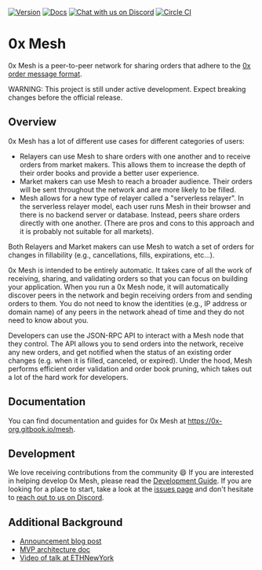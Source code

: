 [![Version](https://img.shields.io/badge/version-5.1.0--beta-orange.svg)](https://github.com/0xProject/0x-mesh/releases)
[![Docs](https://img.shields.io/badge/docs-website-yellow.svg)](https://0x-org.gitbook.io/mesh)
[![Chat with us on Discord](https://img.shields.io/badge/chat-Discord-blueViolet.svg)](https://discord.gg/HF7fHwk)
[![Circle CI](https://img.shields.io/circleci/project/0xProject/0x-mesh/master.svg)](https://circleci.com/gh/0xProject/0x-mesh/tree/master)

# 0x Mesh

0x Mesh is a peer-to-peer network for sharing orders that adhere to the
[0x order message format](https://0x.org/docs/guides/v2-specification#order-message-format).

WARNING: This project is still under active development. Expect breaking changes before the official release.

## Overview

0x Mesh has a lot of different use cases for different categories of users:

- Relayers can use Mesh to share orders with one another and to receive orders
  from market makers. This allows them to increase the depth of their order
  books and provide a better user experience.
- Market makers can use Mesh to reach a broader audience. Their orders will be
  sent throughout the network and are more likely to be filled.
- Mesh allows for a new type of relayer called a "serverless relayer". In the
  serverless relayer model, each user runs Mesh in their browser and there is
  no backend server or database. Instead, peers share orders directly with one
  another. (There are pros and cons to this approach and it is probably not
  suitable for all markets).

Both Relayers and Market makers can use Mesh to watch a set of orders for changes in fillability (e.g., cancellations, fills, expirations, etc...).

0x Mesh is intended to be entirely automatic. It takes care of all the work of
receiving, sharing, and validating orders so that you can focus on building your
application. When you run a 0x Mesh node, it will automatically discover peers
in the network and begin receiving orders from and sending orders to them. You
do not need to know the identities (e.g., IP address or domain name) of any
peers in the network ahead of time and they do not need to know about you.

Developers can use the JSON-RPC API to interact with a Mesh node that they
control. The API allows you to send orders into the network, receive any new
orders, and get notified when the status of an existing order changes (e.g. when
it is filled, canceled, or expired). Under the hood, Mesh performs efficient
order validation and order book pruning, which takes out a lot of the hard work
for developers.

## Documentation

You can find documentation and guides for 0x Mesh at
https://0x-org.gitbook.io/mesh.

## Development

We love receiving contributions from the community :smile: If you are interested
in helping develop 0x Mesh, please read the
[Development Guide](CONTRIBUTING.md).
If you are looking for a place to start, take a look at the
[issues page](https://github.com/0xProject/0x-mesh/issues) and don't hesitate to
[reach out to us on Discord](https://discord.gg/HF7fHwk).

## Additional Background

-   [Announcement blog post](https://blog.0xproject.com/0x-roadmap-2019-part-3-networked-liquidity-0x-mesh-9a24026202b3)
-   [MVP architecture doc](https://drive.google.com/file/d/1dAVTEND7e1sISO9VZSOou0DN-igoUi9z/view)
-   [Video of talk at ETHNewYork](https://youtu.be/YUqe4fKBA2k?t=723)

